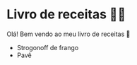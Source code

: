 # Livro de receitas :man_cook:

Olá! Bem vendo ao meu livro de receitas :wave:

- Strogonoff de frango
- Pavê 
